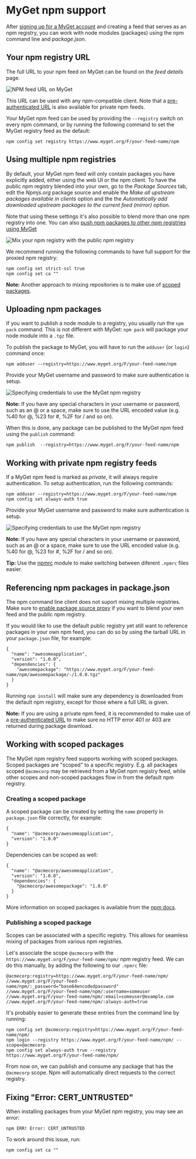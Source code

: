 # MyGet npm support

After [signing up for a MyGet account](http://www.myget.org/Account/Login) and creating a feed that serves as an npm registry, you can work with node modules (packages) using the npm command line and *package.json*.

## Your npm registry URL

The full URL to your npm feed on MyGet can be found on the *feed details* page.

![NPM feed URL on MyGet](Images/npm-feed-details.png)

This URL can be used with any npm-compatible client. Note that a [pre-authenticated URL](/docs/reference/feed-endpoints) is also available for private npm feeds.

Your MyGet npm feed can be used by providing the `--registry` switch on every npm command, or by running the following command to set the MyGet registry feed as the default:

	npm config set registry https://www.myget.org/F/your-feed-name/npm

## Using multiple npm registries

By default, your MyGet npm feed will only contain packages you have explicitly added, either using the web UI or the npm client. To have the public npm registry blended into your own, go to the *Package Sources* tab, edit the *Npmjs.org* package source and enable the *Make all upstream packages available in clients* option and the the *Automatically add downloaded upstream packages to the current feed (mirror)* option.

Note that using these settings it's also possible to blend more than one npm registry into one. You can also [push npm packages to other npm registries using MyGet](/docs/reference/package-sources#Scenario_-_Pushing_a_package_upstream)

![Mix your npm registry with the public npm registry](Images/proxy-npm-registry.png)

We recommend running the following commands to have full support for the proxied npm registry:

	npm config set strict-ssl true
	npm config set ca ""

<p class="alert alert-info">
    <strong>Note:</strong> Another approach to mixing repositories is to make use of <a href="#Working_with_scoped_packages">scoped packages</a>.
</p>

## Uploading npm packages

If you want to publish a node module to a registry, you usually run the `npm pack` command. This is not different with MyGet: `npm pack` will package your node module into a `.tgz` file.

To publish the package to MyGet, you will have to run the `adduser` (or `login`) command once:

	npm adduser --registry=https://www.myget.org/F/your-feed-name/npm

Provide your MyGet username and password to make sure authentication is setup.

![Specifying credentials to use the MyGet npm registry](Images/npm-adduser.png)

<p class="alert alert-info">
    <strong>Note:</strong> If you have any special characters in your username or password, such as an @ or a space, make sure to use the URL encoded value (e.g. %40 for @, %23 for #, %2F for / and so on).
</p>

When this is done, any package can be published to the MyGet npm feed using the `publish` command:

	npm publish  --registry=https://www.myget.org/F/your-feed-name/npm

## Working with private npm registry feeds

If a MyGet npm feed is marked as *private*, it will always require authentication. To setup authentication, run the following commands:
	
	npm adduser --registry=https://www.myget.org/F/your-feed-name/npm
	npm config set always-auth true 

Provide your MyGet username and password to make sure authentication is setup.

![Specifying credentials to use the MyGet npm registry](Images/npm-adduser.png)

<p class="alert alert-info">
    <strong>Note:</strong> If you have any special characters in your username or password, such as an @ or a space, make sure to use the URL encoded value (e.g. %40 for @, %23 for #, %2F for / and so on).
</p>

<p class="alert alert-success">
    <strong>Tip:</strong> Use the <a href="https://www.npmjs.com/package/npmrc">npmrc</a> module to make switching between diferent <code>.npmrc</code> files easier.
</p>

## Referencing npm packages in package.json

The npm command line client does not suport mixing multiple registries. Make sure to <a href="#Using_both_public_and_private_npm">enable package source proxy</a> if you want to blend your own feed and the public npm registry.

If you would like to use the default public registry yet still want to reference packages in your own npm feed, you can do so by using the tarball URL in your `package.json` file, for example:

	{
	  "name": "awesomeapplication",
	  "version": "1.0.0",
	  "dependencies": {
	    "awesomepackage": "https://www.myget.org/F/your-feed-name/npm/awesomepackage/-/1.0.0.tgz"
	  }
	}

Running `npm install` will make sure any dependency is downloaded from the default npm registry, except for those where a full URL is given.

<p class="alert alert-info">
    <strong>Note:</strong> If you are using a private npm feed, it is recommended to make use of a <a href="/docs/reference/feed-endpoints">pre-authenticated URL</a> to make sure no HTTP error 401 or 403 are returned during package download.
</p>

## Working with scoped packages

The MyGet npm registry feed supports working with scoped packages. Scoped packages are "scoped" to a specific registry. E.g. all packages scoped `@acmecorp` may be retrieved from a MyGet npm registry feed, while other scopes and non-scoped packages flow in from the default npm registry.

### Creating a scoped package

A scoped package can be created by setting the `name` property in `package.json` file correctly, for example:

 	{
	  "name": "@acmecorp/awesomeapplication",
	  "version": "1.0.0"
	}

Dependencies can be scoped as well:

	{
	  "name": "@acmecorp/awesomeapplication",
	  "version": "1.0.0",
	  "dependencies": {
	    "@acmecorp/awesomepackage": "1.0.0"
	  }
	}

More information on scoped packages is available from the [npm docs](https://docs.npmjs.com/misc/scope).

### Publishing a scoped package

Scopes can be associated with a specific registry. This allows for seamless mixing of packages from various npm registries.

Let's associate the scope `@acmecorp` with the `https://www.myget.org/F/your-feed-name/npm/` npm registry feed. We can do this manually, by adding the following to our `.npmrc` file:

	@acmecorp:registry=https://www.myget.org/F/your-feed-name/npm/
	//www.myget.org/F/your-feed-name/npm/:_password="base64encodedpassword"
	//www.myget.org/F/your-feed-name/npm/:username=someuser
	//www.myget.org/F/your-feed-name/npm/:email=someuser@example.com
	//www.myget.org/F/your-feed-name/npm/:always-auth=true

It's probably easier to generate these entries from the command line by running:

	npm config set @acmecorp:registry=https://www.myget.org/F/your-feed-name/npm/
	npm login --registry https://www.myget.org/F/your-feed-name/npm/ --scope=@acmecorp
	npm config set always-auth true --registry https://www.myget.org/F/your-feed-name/npm/

From now on, we can publish and consume any package that has the `@acmecorp` scope. Npm will automatically direct requests to the correct registry.

## Fixing "Error: CERT_UNTRUSTED"

When installing packages from your MyGet npm registry, you may see an error:

	npm ERR! Error: CERT_UNTRUSTED

To work around this issue, run:

	npm config set ca ""